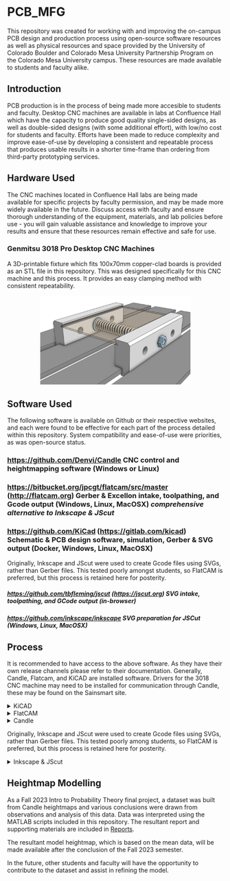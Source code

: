 # PCB_MFG
This repository was created for working with and improving the on-campus PCB design and production process using open-source software resources as well as physical resources and space provided by the University of Colorado Boulder and Colorado Mesa University Partnership Program on the Colorado Mesa University campus. These resources are made available to students and faculty alike.

## Introduction
PCB production is in the process of being made more accesible to students and faculty. Desktop CNC machines are available in labs at Confluence Hall which have the capacity to produce good quality single-sided designs, as well as double-sided designs (with some additional effort), with low/no cost for students and faculty. Efforts have been made to reduce complexity and improve ease-of-use by developing a consistent and repeatable process that produces usable results in a shorter time-frame than ordering from third-party prototyping services.

## Hardware Used
The CNC machines located in Confluence Hall labs are being made available for specific projects by faculty permission, and may be made more widely available in the future. Discuss access with faculty and ensure thorough understanding of the equipment, materials, and lab policies before use - you will gain valuable assistance and knowledge to improve your results and ensure that these resources remain effective and safe for use.

### Genmitsu 3018 Pro Desktop CNC Machines

A 3D-printable fixture which fits 100x70mm copper-clad boards is provided as an STL file in this repository. This was designed specifically for this CNC machine and this process. It provides an easy clamping method with consistent repeatability.

<p align="center">
  <img src="Example/3018_Fixture.png" width="350" title="100x70mm Fixture Design">
</p>

## Software Used
The following software is available on Github or their respective websites, and each were found to be effective for each part of the process detailed within this repository. System compatibility and ease-of-use were priorities, as was open-source status.

### https://github.com/Denvi/Candle CNC control and heightmapping software (Windows or Linux)

### https://bitbucket.org/jpcgt/flatcam/src/master (http://flatcam.org) Gerber & Excellon intake, toolpathing, and Gcode output (Windows, Linux, MacOSX) **_comprehensive alternative to Inkscape & JScut_**

### https://github.com/KiCad (https://gitlab.com/kicad) Schematic & PCB design software, simulation, Gerber & SVG output (Docker, Windows, Linux, MacOSX)

Originally, Inkscape and JScut were used to create Gcode files using SVGs, rather than Gerber files. This tested poorly amongst students, so FlatCAM is preferred, but this process is retained here for posterity.
##### https://github.com/tbfleming/jscut (https://jscut.org) SVG intake, toolpathing, and GCode output (in-browser)

##### https://github.com/inkscape/inkscape SVG preparation for JSCut (Windows, Linux, MacOSX)

## Process
It is recommended to have access to the above software. As they have their own release channels please refer to their documentation. Generally, Candle, Flatcam, and KiCAD are installed software. Drivers for the 3018 CNC machine may need to be installed for communication through Candle, these may be found on the Sainsmart site.

<details>
  <summary>KiCAD</summary>
Designs start in a KiCAD project. It is possible to start immediately within the PCB editor, however there are advantages to working within a project file and creating a schematic first.

The schematic editor looks and functions similarly to SPICE software, with usability improvements as well as functionality beneficial to full-stack design work. Components may be added to the KiCAD library, but the existing library is sufficient for intermediate designs. Components can be assigned a footprint, which also often includes a 3D model for rendering visuals and checking 3D space conflicts. Python script support extends functionality and allows for some automation, but is not necessary to produce competent results.

<p align="center">
  <img src="Example/KiCAD_Schematic.png" width="350" title="Example Schematic Design in KiCAD">
</p>

The PCB board editor can be entered from the schematic editor. The two documents are linked, and components in the schematic will be inserted into the board editor as footprints. Use the hotkey "F8" or select "Tools → Update PCB from Schematic", this will place missing footprints. Circuit nets are also shared between the documents. It is possible to auto-place footprints, but it is recommended to manually adjust and rotate components accordingly to make routing easier. The board editor has many layers to manipulate. Most important for prototyping purposes are the top copper layer and the edge cuts layer. The bottom layer and multiple layers beyond this are also accessible (board stackup settings may be edited at any time). Additional vias and PCB specific components that are not typically present on a circuit schematic can be placed in the same manner as in the schematic editor, with a large default library to explore. Pin headers, I/O vias and pads, connectors, and even active trace elements such as Bluetooth or tuned antennae are present and waiting for application in student projects!

<p align="center">
  <img src="Example/KiCAD_PCB.png" width="350" title="Circuit Board Design in KiCAD">
</p>

Once a board design is ready to export, _the process will diverge depending on whether you are ingesting **gerber fabrication files with Flatcam**, or **SVG files with Inkscape and JScut**_. Both are effective for prototyping, though the SVG method tested poorly among students If you opt to go this route, export your copper layer in color, select only the board area, and include edge cuts if you need those outlined in the milling operation. Otherwise, select "File → Fabrication Outputs → Gerbers" and select the layer you are working with. Default settings were found to work well. Select "Plot to create the Gerber file, and then select "Generate Drill Files" to create the drill Excellon file. Default settings here were also found to work well. Several files are created, however we will only use two in FlatCAM.
</details>

<details>
  <summary>FlatCAM</summary>
•  In FlatCAM, open the Gerber and the Excellon files to add them to the FlatCAM project.

<p align="center">
  <img src="Example/flatcam_open.png" width="350" title="FlatCAM Open Dialogue">
</p>
  
•  These objects may be placed far from the origin, so select all using the "Ctrl + A" shortcut, and Move to Origin using the "Shift + O" shortcut. It is important to select all objects to move them as a group, otherwise the drill objects will not be aligned to the contour objects.

<p align="center">
  <img src="Example/flatcam_opened.png" width="350" title="FlatCAM Opened Objects">
</p>

•  Double-click the Gerber in the project tree side panel, then select "Isolation Routing".

<p align="center">
  <img src="Example/flatcam_project_sidepanel.png" width="350" title="FlatCAM Side Panel">
</p>

•  Right click the #1 tool in the Tools Table and delete it. We must set up a new tool to mill at the 0.1mm depth of cut using the lab's V-cutter bits.

•  Use the "Ctrl + D" shortcut to open the Tools Database. You may create a new tool here, but it is recommended to import the database provided in this repository. Select "Import DB" and select the "V-Cutter 20deg 3.175mm.TXT" file to import the V-cutter tool.

•  Select "Pick from DB" in the sidebar, select the "V-Cutter" tool, and select "Transfer the Tool" to apply to the Isolation Tool operation.

•  Change "Tool Dia." to match the 0.0354 diameter, and select "Generate Geometry", followed by "Generate CNCJob Object".

•  The contour job is complete, select "Save CNC Code" or right click the CNC Job in the project tree side panel to save the Gcode for access with Candle later.

•  The drill job can now be created. This operation may vary depending on your requirements. For example, the provided design uses two different size vias, and these can either be combined to one size or retained as two different drill operations. Depending on drill bit availability and prototyping requirements, you may opt to simplify this operation to use the smallest size drill, otherwise it is recommended to use the Tool Change option to provide for drill changing.

•  Double click the Excellon drill file in the project tree side panel, and select "Excellon Editor" to make changes to the drills this operation will apply to. For example, edit all sizes to the same value to combine drills.

<p align="center">
  <img src="Example/flatcam_select_excellon.png" width="350" title="FlatCAM Excellon in Side Panel">
</p>

<p align="center">
  <img src="Example/flatcam_excellon_editor.png" width="350" title="FlatCAM Excellon Editor">
</p>

•  Exit the editor and save changes. Select "Drilling Tool" and edit parameters accordingly. Since this is a separate operation from the contour, it will be critical that the CNC machine retains its positioning to ensure alignment. Keep this in mind when setting parameters for tool changes, if this option is selected.

•  It is recommended to reduce Feedrate Z to 60 (300 may be too high and could cause damage to the board). Adjust Cut Z to a value that will completely drill through the board. If using the provided fixture, there will be ample clearance under the board.

•  Select "Generate CNCJob Object" and save in the same manner as the contour operation.

<p align="center">
  <img src="Example/flatcam_gcode_objs.png" width="350" title="FlatCAM CNC Jobs">
</p>

These Gcode files may be opened directly in Candle for heightmap generation and running the machine.
</details>

<details>
  <summary>Candle</summary>
Candle controls the CNC machine directly over USB or by generating a Gcode file for running on a USB stick inserted in the CNC machine.

•  Ensure Candle is connected to the CNC machine over USB by selecting "Service → Settings" and "Connection" in the pop-up window. The "Connection" drop-down should show a numbered COM option corresponding to the CNC machine - if not, verify the correct drivers have been installed.

•  Close this window and observe the control panel, which may be configured by adjusting settings.
The 3018 Pro CNC machine is capable of making use of the probe and heightmap functions in Candle, which are critical to producing good quality PCB designs.

•  In order to use the continuity probe, where the cutting tool making contact with the PCB surface triggers the probe stop, GRBL commands must be sent to the machine via the command terminal, and the tool head spindle must be connected to a "GND" pin on the control board, and the PCB must be connected to the "A5" pin on the control board. Some 3018 Pro machines shipped with different labelling on the control board - the pins may also be labeled "probe". Both types of control boards are present in the campus labs, so please be aware of this if you use different machines. These connections are easily made using alligator clips and pin headers. These connections must be removed when turning the spindle on - **be sure to always check and check again that these clips are removed from the spindle before turning the spindle on**.

•  The GRBL commands that must be sent to properly set the homing cycle for continuity probing are `$22=1` (homing cycle enable) and `$23=0` (homing cycle direction). Additional GRBL commands are provided in the "GRBL_Settings_Pocket_Guide_Rev_B" document or at www.DIYMachining.com/GRBL.

•  With the homing cycle configured, spindle off, and clips attached, use the control panel to raise the tool head and position the cutting tool over a corner of the PCB. Note the directionality of all controls, and observe the Candle graphical display of the tool head.

•  The Z-home button may be used to slowly lower the tool head until continuity is made and the tool head stops. Zero the machine in Candle by selecting the Zero X, Y, and Z buttons in the control panel.

•  Load the Gcode file generated by FlatCAM by selecting "File → Open". Select the contour CNC job.

<p align="center">
  <img src="Example/Candle_GCode_Output.png" width="350" title="Example Gcode File Loaded in Candle">
</p>

•  Once a Gcode file is opened, Candle enables the Heightmap function. Select "Create" (or optionally apply the modeled heightmap that was developed for rapid prototyping using the fixture design included in this repository).

•  Adjust the Heightmap settings to enclose the design shown in the graphical window, or select the "Auto" button to automatically set parameters.

•  Select reasonable values for the Heightmap Probe Grid. Some parameters may be unfamiliar - "F" is the probe feedrate, "Zt" is the distance to raise the tool head when moving to the next point, and "Zb" is the distance to lower the tool head when probing. If the machine was zeroed previously, then a value of 1.50 for Zt with other values left as default is likely sufficient.

•  Observe the arrangement of the graphical representation of the operation and visually verify that the machine will not crash before selecting "Probe". The routine will run until complete or stop if continuity was made at an unexpected point. If the Heightmap was not able to be completed, try adjusting the "Zt" or "Zb" parameters accordingly, or inspect for other issues, before trying again.

<p align="center">
  <img src="Example/Candle_Heightmapping.png" width="350" title="Example Candle Heightmap Routine Being Performed">
</p>

•  With the Heightmap complete, close the Heightmap mode by selecting "Edit", and select the checkbox "Use Heightmap".

•  Raise the tool head slightly and reset alarms if necessary.

•  Perform additional visual checks to verify the machine will be able to proceed with the milling operation unobstructed, and **remove clips attached to the spindle and PCB before turning the spindle on**.
### Note that the spindle rotates near 10,000 RPM, and the cutting bit could break and create a dangerous situation. Follow lab policies regarding safety and have faculty or senior students familiar with this process verify that everything is in order before turning on the spindle and running milling Gcode.

•  Turn the spindle on and select "Send" to run the operation. Observe the machine safely and while wearing safety glasses.

•  The routine should complete and the PCB will be ready for hole drilling operations. Hole drilling operations should be completed without changing the machine zero positioning, or else alignment will be difficult to achieve accurately. The hole drilling operation should be straightforward so long as the tool bit is changed without losing the machine positioning.

<p align="center">
  <img src="Example/Candle_GCode_Drl_Output.png" width="350" title="Example Drill Gcode File Loaded in Candle">
</p>

The routine should complete and the PCB will be ready for final processing or cutting operations.

<p align="center">
  <img src="Example/KiCAD_Render.png" width="350" title="Example Populated PCB Rendered in KiCAD">
</p>
</details>

Originally, Inkscape and JScut were used to create Gcode files using SVGs, rather than Gerber files. This tested poorly among students, so FlatCAM is preferred, but this process is retained here for posterity.
<details>
  <summary>Inkscape & JScut</summary>
Each SVG file can be opened in Inkscape to make these files compatible with JScut. This process is brief, and consists of converting all objects present in the SVG into path objects. Select all objects in the graphic area and select the "Path → Object to Path" menu option, followed by the "Path → Stroke to Path" menu option. Exporting this as an SVG with a transparent background is sufficient to progress to JScut. It is helpful to reduce the page size as well. Keybindings make the Inkscape process easy and fast:

"Ctrl + A" - Select all

"Shift + Ctrl + R" - Resize page to selection

"Shift + Ctrl + C" - Object to path conversion

"Ctrl + Alt + C" - Stroke to path conversion

"Ctrl + S" - Save SVG

<p align="center">
  <img src="Example/Filter_DualOp-F_Cu.png" width="350" title="Example SVG Output from Inkscape">
</p>

JScut ingests an SVG file and allows configuring various types of toolpaths followed by export to Gcode. Since the PCB milling operation is a single pass at 0.1mm depth-of-cut (and potentially a second operation for pad and via holes), many settings are unused.

•  It is recommended to select "Make all mm", set Tool Diameter to 0.1mm, set Pass Depth to 0.1mm, set Rapid to 1000mm/min, and set Plunge and Cut to 100mm/min, before moving on to Operations.

•  Select "Open SVG → Local" to open the SVG file exported from Inkscape. If the copper layer graphic does not appear as expected, or appears incomplete or cut off, adjust Inkscape export settings accordingly.

•  If all appears as expected, begin selecting path objects in the graphic to create Operations. Multiple Operations can be created per group of objects selected, for example, select all pad and via holes and select "Create Operation", followed by the "Pocket" drop-down option, and a value of "0.1" for the Deep field. The Operation can be expanded to access additional options, such as boolean operations, margin setting, and milling direction.

•  After the Pocket Operation, select all copper objects such as pours, pads, vias, and traces (this may take some time with complex designs), then select "Create Operation", followed by the "Outside" drop-down option, and again a value of "0.1" for the Deep field. The Pocket and Outside Operations are sufficient for most designs using through-hole or even surface mount components, but there is potential for more advanced toolpathing as well.

•  Select "Simulate GCODE" to verify toolpathing and observe Operation behavior and order.

•  Select "Save GCODE" to save the Gcode file.

<p align="center">
  <img src="Example/JSCut.png" width="350" title="Example Toolpath Output from JScut">
</p>
</details>

## Heightmap Modelling
As a Fall 2023 Intro to Probability Theory final project, a dataset was built from Candle heightmaps and various conclusions were drawn from observations and analysis of this data. Data was interpreted using the MATLAB scripts included in this repository. The resultant report and supporting materials are included in [Reports](/Reports/).

The resultant model heightmap, which is based on the mean data, will be made available after the conclusion of the Fall 2023 semester.

In the future, other students and faculty will have the opportunity to contribute to the dataset and assist in refining the model.
